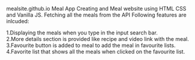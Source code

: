 mealsite.github.io
Meal App
Creating and Meal website using HTML CSS and Vanilla JS. Fetching all the meals from the API 
Following features are inlcuded:

1.Displaying the meals when you type in the input search bar.  
2.More details section is provided like recipe and video link with the meal.
3.Favourite button is added to meal to add the meal in favourite lists.
4.Favorite list that shows all the meals when clicked on the favourite list.
